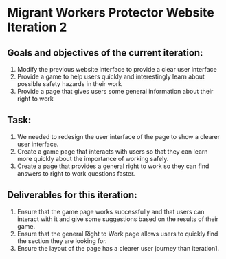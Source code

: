 # Migrant Workers Protector Website Iteration 2

## Goals and objectives of the current iteration: <br> 
1. Modify the previous website interface to provide a clear user interface<br> 
2. Provide a game to help users quickly and interestingly learn about possible safety hazards in their work<br> 
3. Provide a page that gives users some general information about their right to work<br> 
## Task:  
1. We needed to redesign the user interface of the page to show a clearer user interface.<br> 
2. Create a game page that interacts with users so that they can learn more quickly about the importance of working safely.<br> 
3. Create a page that provides a general right to work so they can find answers to right to work questions faster.<br> 
## Deliverables for this iteration:  
1. Ensure that the game page works successfully and that users can interact with it and give some suggestions based on the results of their game.<br> 
2. Ensure that the general Right to Work page allows users to quickly find the section they are looking for.<br> 
3. Ensure the layout of the page has a clearer user journey than iteration1.<br> 

